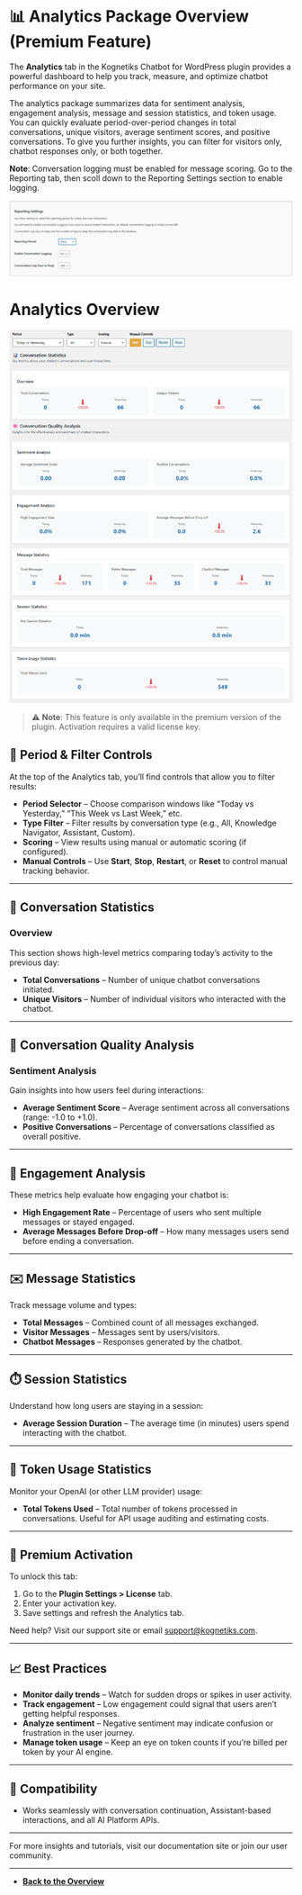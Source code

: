 # 📊 Analytics Package Overview (Premium Feature)

The **Analytics** tab in the Kognetiks Chatbot for WordPress plugin provides a powerful dashboard to help you track, measure, and optimize chatbot performance on your site.

The analytics package summarizes data for sentiment analysis, engagement analysis, message and session statistics, and token usage.  You can quickly evaluate period-over-period changes in total conversations, unique visitors, average sentiment scores, and positive conversations.  To give you further insights, you can filter for visitors only, chatbot responses only, or both together.

**Note**: Conversation logging must be enabled for message scoring.  Go to the Reporting tab, then scoll down to the Reporting Settings section to enable logging.

![Reporting Settings](reporting-settings.png)

# Analytics Overview

![Analysis](analytics-package.png)

> ⚠️ **Note**: This feature is only available in the premium version of the plugin. Activation requires a valid license key.

## 📅 Period & Filter Controls

At the top of the Analytics tab, you’ll find controls that allow you to filter results:

- **Period Selector** – Choose comparison windows like “Today vs Yesterday,” “This Week vs Last Week,” etc.
- **Type Filter** – Filter results by conversation type (e.g., All, Knowledge Navigator, Assistant, Custom).
- **Scoring** – View results using manual or automatic scoring (if configured).
- **Manual Controls** – Use **Start**, **Stop**, **Restart**, or **Reset** to control manual tracking behavior.

---

## 🧠 Conversation Statistics

### Overview
This section shows high-level metrics comparing today’s activity to the previous day:

- **Total Conversations** – Number of unique chatbot conversations initiated.
- **Unique Visitors** – Number of individual visitors who interacted with the chatbot.

---

## 🧪 Conversation Quality Analysis

### Sentiment Analysis
Gain insights into how users feel during interactions:

- **Average Sentiment Score** – Average sentiment across all conversations (range: -1.0 to +1.0).
- **Positive Conversations** – Percentage of conversations classified as overall positive.

---

## 💬 Engagement Analysis

These metrics help evaluate how engaging your chatbot is:

- **High Engagement Rate** – Percentage of users who sent multiple messages or stayed engaged.
- **Average Messages Before Drop-off** – How many messages users send before ending a conversation.

---

## ✉️ Message Statistics

Track message volume and types:

- **Total Messages** – Combined count of all messages exchanged.
- **Visitor Messages** – Messages sent by users/visitors.
- **Chatbot Messages** – Responses generated by the chatbot.

---

## ⏱️ Session Statistics

Understand how long users are staying in a session:

- **Average Session Duration** – The average time (in minutes) users spend interacting with the chatbot.

---

## 🔢 Token Usage Statistics

Monitor your OpenAI (or other LLM provider) usage:

- **Total Tokens Used** – Total number of tokens processed in conversations. Useful for API usage auditing and estimating costs.

---

## 🔐 Premium Activation

To unlock this tab:

1. Go to the **Plugin Settings > License** tab.
2. Enter your activation key.
3. Save settings and refresh the Analytics tab.

Need help? Visit our support site or email [support@kognetiks.com](mailto:support@kognetiks.com).

---

## 📈 Best Practices

- **Monitor daily trends** – Watch for sudden drops or spikes in user activity.
- **Track engagement** – Low engagement could signal that users aren’t getting helpful responses.
- **Analyze sentiment** – Negative sentiment may indicate confusion or frustration in the user journey.
- **Manage token usage** – Keep an eye on token counts if you’re billed per token by your AI engine.

---

## 🧩 Compatibility

- Works seamlessly with conversation continuation, Assistant-based interactions, and all AI Platform APIs.

---

For more insights and tutorials, visit our documentation site or join our user community.

---

- **[Back to the Overview](/overview.md)**